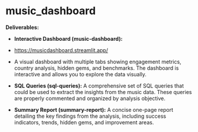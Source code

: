 # music_dashboard
**Deliverables:**

* **Interactive Dashboard (music-dashboard):**
* https://musicdashboard.streamlit.app/
* A visual dashboard with multiple tabs showing engagement metrics, country analysis, hidden gems, and benchmarks. The dashboard is interactive and allows you to explore the data visually.

* **SQL Queries (sql-queries):** A comprehensive set of SQL queries that could be used to extract the insights from the music data. These queries are properly commented and organized by analysis objective.

* **Summary Report (summary-report):** A concise one-page report detailing the key findings from the analysis, including success indicators, trends, hidden gems, and improvement areas.
